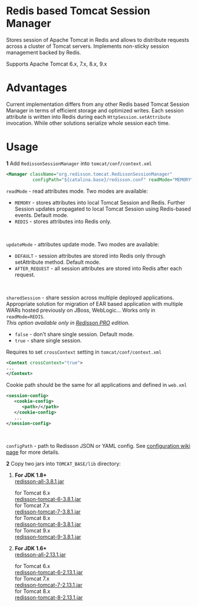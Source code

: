 Redis based Tomcat Session Manager
===

Stores session of Apache Tomcat in Redis and allows to distribute requests across a cluster of Tomcat servers. Implements non-sticky session management backed by Redis.  

Supports Apache Tomcat 6.x, 7.x, 8.x, 9.x

Advantages
===

Current implementation differs from any other Redis based Tomcat Session Manager in terms of efficient storage and optimized writes. Each session attribute is written into Redis during each `HttpSession.setAttribute` invocation. While other solutions serialize whole session each time.

Usage
===

**1** Add `RedissonSessionManager` into `tomcat/conf/context.xml`
   
   ```xml
<Manager className="org.redisson.tomcat.RedissonSessionManager"
	         configPath="${catalina.base}/redisson.conf" readMode="MEMORY" updateMode="DEFAULT"/>
   ```
   `readMode` - read attributes mode. Two modes are available:
   * `MEMORY` - stores attributes into local Tomcat Session and Redis. Further Session updates propagated to local Tomcat Session using Redis-based events. Default mode.
   * `REDIS` - stores attributes into Redis only.  
   <br/>

   `updateMode` - attributes update mode. Two modes are available:
   * `DEFAULT` - session attributes are stored into Redis only through setAttribute method. Default mode.
   * `AFTER_REQUEST` - all session attributes are stored into Redis after each request.
   <br/>

   `sharedSession` - share session across multiple deployed applications. Appropriate solution for migration of EAR based application with multiple WARs hosted previously on JBoss, WebLogic...  Works only in `readMode=REDIS`.  
   <i>This option available only in [Redisson PRO](http://redisson.pro) edition.</i>  
   
   * `false` - don't share single session. Default mode.  
   * `true` - share single session.
   
   Requires to set `crossContext` setting in `tomcat/conf/context.xml`
   ```xml
   <Context crossContext="true">
   ...   
   </Context>
   ```	    
   Cookie path should be the same for all applications and defined in `web.xml`
   ```xml
   <session-config>
      <cookie-config>
         <path>/</path>
      </cookie-config>
      ...
   </session-config>
   ```
   <br/>

   `configPath` - path to Redisson JSON or YAML config. See [configuration wiki page](https://github.com/redisson/redisson/wiki/2.-Configuration) for more details.


**2** Copy two jars into `TOMCAT_BASE/lib` directory:
  
1. __For JDK 1.8+__  
      [redisson-all-3.8.1.jar](https://repository.sonatype.org/service/local/artifact/maven/redirect?r=central-proxy&g=org.redisson&a=redisson-all&v=3.8.1&e=jar)
  
      for Tomcat 6.x  
      [redisson-tomcat-6-3.8.1.jar](https://repository.sonatype.org/service/local/artifact/maven/redirect?r=central-proxy&g=org.redisson&a=redisson-tomcat-6&v=3.8.1&e=jar)  
      for Tomcat 7.x  
      [redisson-tomcat-7-3.8.1.jar](https://repository.sonatype.org/service/local/artifact/maven/redirect?r=central-proxy&g=org.redisson&a=redisson-tomcat-7&v=3.8.1&e=jar)  
      for Tomcat 8.x  
      [redisson-tomcat-8-3.8.1.jar](https://repository.sonatype.org/service/local/artifact/maven/redirect?r=central-proxy&g=org.redisson&a=redisson-tomcat-8&v=3.8.1&e=jar)  
      for Tomcat 9.x  
      [redisson-tomcat-9-3.8.1.jar](https://repository.sonatype.org/service/local/artifact/maven/redirect?r=central-proxy&g=org.redisson&a=redisson-tomcat-9&v=3.8.1&e=jar)  
  
2. __For JDK 1.6+__  
      [redisson-all-2.13.1.jar](https://repository.sonatype.org/service/local/artifact/maven/redirect?r=central-proxy&g=org.redisson&a=redisson-all&v=2.13.1&e=jar)
  
      for Tomcat 6.x  
      [redisson-tomcat-6-2.13.1.jar](https://repository.sonatype.org/service/local/artifact/maven/redirect?r=central-proxy&g=org.redisson&a=redisson-tomcat-6&v=2.13.1&e=jar)  
      for Tomcat 7.x  
      [redisson-tomcat-7-2.13.1.jar](https://repository.sonatype.org/service/local/artifact/maven/redirect?r=central-proxy&g=org.redisson&a=redisson-tomcat-7&v=2.13.1&e=jar)  
      for Tomcat 8.x  
      [redisson-tomcat-8-2.13.1.jar](https://repository.sonatype.org/service/local/artifact/maven/redirect?r=central-proxy&g=org.redisson&a=redisson-tomcat-8&v=2.13.1&e=jar)  


